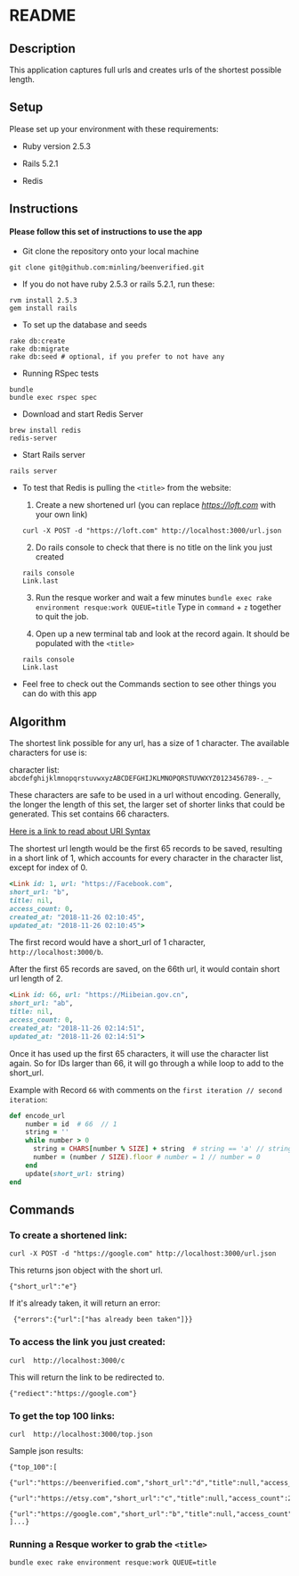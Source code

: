 # README

## Description
This application captures full urls and creates urls of the shortest possible length.

## Setup

Please set up your environment with these requirements:

* Ruby version 2.5.3

* Rails 5.2.1

* Redis

## Instructions

#### Please follow this set of instructions to use the app
* Git clone the repository onto your local machine

```
git clone git@github.com:minling/beenverified.git
```
* If you do not have ruby 2.5.3 or rails 5.2.1, run these:

```
rvm install 2.5.3
gem install rails
``` 
* To set up the database and seeds

```
rake db:create
rake db:migrate
rake db:seed # optional, if you prefer to not have any
```
* Running RSpec tests

```
bundle
bundle exec rspec spec
```
* Download and start Redis Server

```
brew install redis
redis-server
```

* Start Rails server

```
rails server
```
* To test that Redis is pulling the `<title>` from the website:

  1) Create a new shortened url (you can replace *https://loft.com* with your own link)

  `curl -X POST -d "https://loft.com" http://localhost:3000/url.json`
  
  2) Do rails console to check that there is no title on the link you just created

  ```
  rails console
  Link.last
  ```
  3) Run the resque worker and wait a few minutes
  `bundle exec rake environment resque:work QUEUE=title`
  Type in `command` + `z` together to quit the job.

  4) Open up a new terminal tab and look at the record again. It should be populated with the `<title>`

  ```
  rails console
  Link.last
  ```
* Feel free to check out the Commands section to see other things you can do with this app

## Algorithm
The shortest link possible for any url, has a size of 1 character. The available characters for use is:

character list: `abcdefghijklmnopqrstuvwxyzABCDEFGHIJKLMNOPQRSTUVWXYZ0123456789-._~`

These characters are safe to be used in a url without encoding. Generally, the longer the length of this set, the larger set of shorter links that could be generated. This set contains 66 characters.

[Here is a link to read about URI Syntax](https://tools.ietf.org/html/rfc3986#section-2.3)

The shortest url length would be the first 65 records to be saved, resulting in a short link of 1, which accounts for every character in the character list, except for index of 0.

```ruby
<Link id: 1, url: "https://Facebook.com", 
short_url: "b", 
title: nil, 
access_count: 0, 
created_at: "2018-11-26 02:10:45", 
updated_at: "2018-11-26 02:10:45">
```
The first record would have a short_url of 1 character, `http://localhost:3000/b`. 

After the first 65 records are saved, on the 66th url, it would contain short url length of 2. 

```ruby
<Link id: 66, url: "https://Miibeian.gov.cn", 
short_url: "ab", 
title: nil, 
access_count: 0, 
created_at: "2018-11-26 02:14:51", 
updated_at: "2018-11-26 02:14:51">
```

Once it has used up the first 65 characters, it will use the character list again. So for IDs larger than 66, it will go through a while loop to add to the short_url. 

Example with Record `66` with comments on the `first iteration // second iteration`:

```ruby
def encode_url
    number = id  # 66  // 1
    string = ''
    while number > 0
      string = CHARS[number % SIZE] + string  # string == 'a' // string == 'ab'
      number = (number / SIZE).floor # number = 1 // number = 0
    end
    update(short_url: string)
end
```

## Commands

### To create a shortened link:

`curl -X POST -d "https://google.com" http://localhost:3000/url.json`

This returns json object with the short url.

```
{"short_url":"e"}
```

If it's already taken, it will return an error:

```
 {"errors":{"url":["has already been taken"]}}
```
 
### To access the link you just created:
 
`curl  http://localhost:3000/c`

This will return the link to be redirected to.

```
{"rediect":"https://google.com"}
```

### To get the top 100 links:
`curl  http://localhost:3000/top.json`

Sample json results:

```
{"top_100":[
  {"url":"https://beenverified.com","short_url":"d","title":null,"access_count":5},
  {"url":"https://etsy.com","short_url":"c","title":null,"access_count":2},
  {"url":"https://google.com","short_url":"b","title":null,"access_count":1}
]...}
```
### Running a Resque worker to grab the `<title>`

```
bundle exec rake environment resque:work QUEUE=title
```
